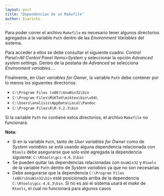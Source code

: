 ```yaml
---
layout: post
title: "Dependencias de un Makefile"
author: Evaristo
---
```


Para poder correr el archivo `Makefile` es necesario tener algunos directorios agregados a la variable `Path` dentro de las _Environment Variables_ del sistema.

Para acceder a ellos se debe consultar el siguiente cuadro:
_Control Panel>All Control Panel Items>System_ y seleccionar la opción _Advanced system settings_.
Dentro de la pestaña de _Advanced_ se selecciona _Environment variables..._.

Finalmente, en _User variables for Owner_, la variable `Path` debe contener por lo menos los siguientes directorios:

- `C:\Program Files (x86)\GnuWin32\bin`
- `C:\Program Files\MiKTeX\miktex\bin\x64\`
- `C:\Users\analisis\AppData\Local\Pandoc`
- `C:\Program Files\R\R-3.2.3\bin`

Si la variable `Path` no contiene estos directorios, el archivo `Makefile` no funcionará.

**Nota**:

- Si en la variable `Path`, tanto de _User variables for Owner_ como de _System variables_ se está usando alguna dependencia relacionada con `Rtools` debe asegurarse que solo esté agregada la dependencia siguiente: `C:\Rtools\gcc-4.6.3\bin`
- Se pueden quitar las dependencias relacionadas con `GnuWin32` y `Rtools` de la variable `Path` dentro de _System variables_ ya que no son necesarias
- Debe asegurarse que la dependencia `C:\Program Files (x86)\GnuWin32\bin` esté posicionada arriba de la dependencia `C:\Rtools\gcc-4.6.3\bin`. Si no es así el sistema usará el _make_ de `Rtools`, el cual no funcionará para algunos casos
